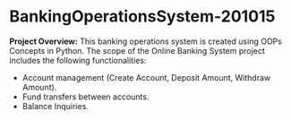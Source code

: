 # BankingOperationsSystem-201015
**Project Overview:**
This banking operations system is created using OOPs Concepts in Python. 
The scope of the Online Banking System project includes the following
functionalities:
- Account management (Create Account, Deposit Amount, Withdraw
Amount).
- Fund transfers between accounts.
- Balance Inquiries.
